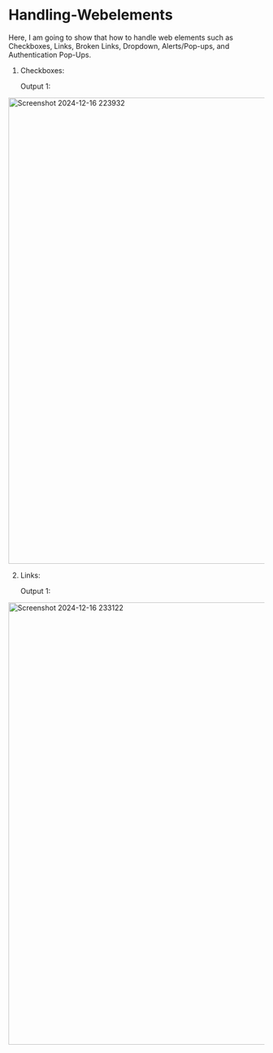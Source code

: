 # Handling-Webelements

Here, I am going to show that how to handle web elements such as Checkboxes, Links, Broken Links, Dropdown, Alerts/Pop-ups, and Authentication Pop-Ups.

1. Checkboxes:
   
   Output 1:

   
<img width="918" alt="Screenshot 2024-12-16 223932" src="https://github.com/user-attachments/assets/5b9b32b7-047f-4e3c-a184-a4456614eaca" />

   
2. Links:

   Output 1:

 <img width="871" alt="Screenshot 2024-12-16 233122" src="https://github.com/user-attachments/assets/817e3ea0-bf2c-49de-8a52-836e974c78e5" />

